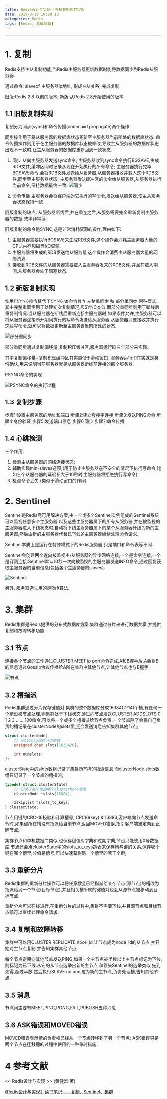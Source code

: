 ```yaml
---
title: Redis设计与实现--多机数据库的实现
date: 2019-3-19 10:28:18
categories: Redis
tags: [Redis, 基础储备]
---
```


----

<!-- more -->

# 1. 复制

Redis支持主从复制功能,当Redis主服务器更新数据时能将数据同步到Redis从服务器.

通过命令: slaveof 主服务器ip地址, 形成主从关系, 完成复制.

旧版:Redis 2.8 以前的版本;
新版:从Redis 2.8开始使用的版本.

## 1.1 旧版复制实现

复制分为同步(sync)和命令传播(command propagate)两个操作.

同步操作用于将从服务器的数据库状态更新至主服务器当前所处的数据库状态.
命令传播操作则用于在主服务器的数据库状态被修改,导致主从服务器的数据库状态出现不一致时,让主从服务器的数据库重新回到一致状态.

1. 同步
从向主服务器发送sync命令;
主服务器收到sync命令执行BGSAVE,生成RDB文件,缓冲区同时记录从现在开始执行的所有命令;
主服务器执行完毕BGSAVE命令,会将RDB文件发送给从服务器,从服务器接收并载入这个RDB文件,同步至主服务器状态;
主服务器发送缓冲区的命令给从服务器,从服务器执行当前命令,保持数据最终一致.
![同步](https://blogpictures-1257055754.cos.ap-guangzhou.myqcloud.com/TIM%E6%88%AA%E5%9B%BE20190319104415.png)

2. 命令传播
主服务器会将客户端对它执行的写命令,发送给从服务器,使主从服务器状态保持一致.

旧版复制的缺点:
从服务器断线后,并在重连之后,从服务需要完全重新复制主服务器的数据,效率非常低.

旧版复制的命令是SYNC,这是非常消耗资源的操作,理由如下:

1. 主服务器需要执行BGSAVE来生成RDB文件,这个操作会消耗主服务器大量的CPU,内存和磁盘I/O资源.
2. 主服务器将生成的RDB发送给从服务器,这个操作会消费主从服务器大量的网络资源.
3. 接收到RDB文件的从服务器需要载入主服务器发来的RDB文件,并且在载入期间,从服务器会处于阻塞状态.

## 1.2 新版复制实现

使用PSYNC命令替代了SYNC.该命令具有 完整重同步 和 部分重同步 两种模式.
其中完整重同步用于处理初次复制情况,和SYNC类似
而部分重同步则用于断线后重复制情况:当从服务器在断线后重新连接主服务器时,如果条件允许,主服务器可以将从服务器连接断开期间执行的写命令发送给从服务器,从服务器只要接收并执行这些写命令,就可以将数据更新至主服务器当前所处的状态.

![部分重同步](https://blogpictures-1257055754.cos.ap-guangzhou.myqcloud.com/TIM%E6%88%AA%E5%9B%BE20190319110151.png)

部分重同步通过复制偏移量,复制积压缓冲区,服务器运行ID三个部分来实现.

其中复制偏移量+复制积压缓冲区其实类似于滑动窗口.
服务器运行ID其实就是身份确认,用来说明当前服务器就是从服务器断线前连接的那个服务器.

PSYNC命令的实现

![PSYNC命令的执行过程](https://blogpictures-1257055754.cos.ap-guangzhou.myqcloud.com/TIM%E6%88%AA%E5%9B%BE20190319111545.png)

## 1.3 复制步骤

步骤1:设置主服务器的地址和端口
步骤2:建立套接字连接
步骤3:发送PING命令
步骤4:身份验证
步骤5:发送端口信息
步骤6:同步
步骤7:命令传播

## 1.4 心跳检测

三个作用:

1. 检测主从服务器的网络连接状态;
2. 辅助实现min-slaves选项;(用于防止主服务器在不安全的情况下执行写命令,比如三个从服务器的延迟都大于10秒时,主服务器将拒绝执行写命令)
3. 检测命令丢失.(类似于滑动窗口的作用)

# 2. Sentinel

Sentinel是Redis高可用解决方案,由一个或多个Sentinel实例组成的Sentinel系统可以监视任意多个主服务器,以及这些主服务器属下的所有从服务器,并在被监视的主服务器进入下线状态时,自动将下线主服务器属下的某个从服务器升级为新的主服务器,然后由新的主服务器代替已下线的主服务器继续处理命令请求.

Sentinel本质上是运行在特殊模式下的Redis服务器,只是端口和命令表等不同.

Sentinel会创建两个连向被监视主/从服务器的异步网络连接,一个是命令连接,一个是订阅连接.Sentinel默认10秒一次向被监视的主服务器发送INFO命令,通过回复获取主服务器的当前信息(包括各个主服务器的slaves).

![Sentinel](https://blogpictures-1257055754.cos.ap-guangzhou.myqcloud.com/TIM%E6%88%AA%E5%9B%BE20190319114413.png)

另外, 服务器选举用的是Raft算法.

# 3. 集群

Redis集群是Redis提供的分布式数据库方案,集群通过分片来进行数据共享,并提供复制和故障转移功能.

## 3.1 节点

连接各个节点的工作通过CLUSTER MEET ip port命令完成,A和B握手后,A会将B的信息通过Gossip协议传播给A所在集群中其他节点,让其他节点也与B握手;

![节点](https://blogpictures-1257055754.cos.ap-guangzhou.myqcloud.com/20180504212236867.png)

## 3.2 槽指派

Redis集群通过分片保存键值对,集群的整个数据库分成16384(2^14)个槽,有任何一个槽没被节点处理,则集群处于下线状态.通过向节点发送CLUSTER ADDSLOTS 0 1 2 3 …… 100命令,可以将一个或多个槽指派给节点负责.一个节点除了会将自己负责的槽记录在clusterNode的slots里,还会发送消息告知集群其他节点;

```c
struct clusterNode{
    // 用bitmap保存节点的槽
    unsigned char slots[16384/8];

    int numslots;
};
```

clusterState中的slots数组记录了集群所有槽的指派信息,而clusterNode.slots数组只记录了一个节点的槽指派;

```c
typedef struct clusterState{
    // 记录了每个槽由哪个clusterNode管理
    clusterNode *slots[16384];

    zskiplist *slots_to_keys;
} clusterState;
```

节点用键的CRC-16校验和计算槽号, CRC16(key) & 16383;客户端向节点发送命令时,如果键所在槽没有指派给当前节点,返回MOVED错误,指引客户端重定向到正确节点;

集群节点和单机数据库类似,也保存键值对字典和过期字典,节点只能使用0号数据库.节点还会用clusterState中的slots_to_keys跳表来保存槽与键的关系,保存哪个键在哪个槽里,分值是槽号,可以快速获得同一个槽里的若干个键;

## 3.3 重新分片

Redis集群的重新分片操作可以将任意数量已经指派给某个节点(源节点)的槽改为指派给另一个节点(目标节点),并且相关槽所属的键值对也会从源节点被移动到目标节点.

重新分片可以在线进行,在重新分片的过程中,集群不需要下线,并且源节点和目标节点都可以继续处理命令请求.

## 3.4 复制和故障转移

集群中可以用CLUSTER REPLICATE node_id 让节点成为node_id的从节点,并开始对主节点复制,并告知集群其他节点;

每个节点定期向其他节点发送PING,如果一个主节点被半数以上主节点标记为下线,则标记为已下线.从它的从节点选举出新的主节点,和领头Sentinel的选举类似,先到先得,超过半数.然后执行SLAVE no one,成为新的主节点,负责处理槽,告知其他节点;

## 3.5 消息

节点间主要有MEET,PING,PONG,FAIL,PUBLISH五种消息.

## 3.6 ASK错误和MOVED错误

MOVED错误表示槽的负责权已经从一个节点转移到了另一个节点;
ASK错误只是两个节点在迁移槽的过程中使用的一种临时措施.

# 4 参考文献

<< Redis设计与实现 >> (黄健宏 著)

[《Redis设计与实现》读书笔记——复制、Sentinel、集群](https://blog.csdn.net/weixin_39420024/article/details/80199657)
